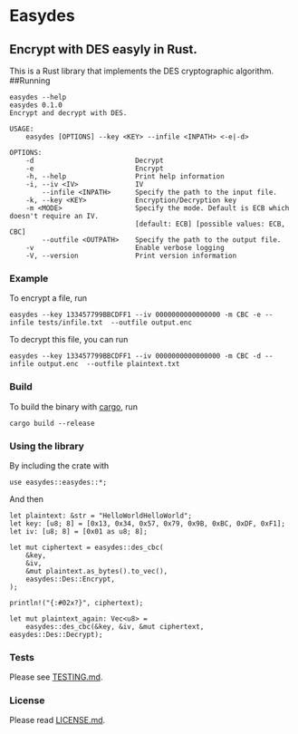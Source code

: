 # Easydes

## Encrypt with DES easyly in Rust.

This is a Rust library that implements the DES cryptographic algorithm. 
##Running 

    easydes --help
    easydes 0.1.0
    Encrypt and decrypt with DES.

    USAGE:
        easydes [OPTIONS] --key <KEY> --infile <INPATH> <-e|-d>
    
    OPTIONS:
        -d                         Decrypt
        -e                         Encrypt
        -h, --help                 Print help information
        -i, --iv <IV>              IV
            --infile <INPATH>      Specify the path to the input file.
        -k, --key <KEY>            Encryption/Decryption key
        -m <MODE>                  Specify the mode. Default is ECB which doesn't require an IV.
                                   [default: ECB] [possible values: ECB, CBC]
            --outfile <OUTPATH>    Specify the path to the output file.
        -v                         Enable verbose logging
        -V, --version              Print version information

### Example
To encrypt a file, run

    easydes --key 133457799BBCDFF1 --iv 0000000000000000 -m CBC -e --infile tests/infile.txt  --outfile output.enc

To decrypt this file, you can run

    easydes --key 133457799BBCDFF1 --iv 0000000000000000 -m CBC -d --infile output.enc  --outfile plaintext.txt

### Build

To build the binary with [cargo](https://doc.rust-lang.org/cargo/), run

    cargo build --release

### Using the library

By including the crate with 

    use easydes::easydes::*;

And then


    let plaintext: &str = "HelloWorldHelloWorld";
    let key: [u8; 8] = [0x13, 0x34, 0x57, 0x79, 0x9B, 0xBC, 0xDF, 0xF1];
    let iv: [u8; 8] = [0x01 as u8; 8];

    let mut ciphertext = easydes::des_cbc(
        &key,
        &iv,
        &mut plaintext.as_bytes().to_vec(),
        easydes::Des::Encrypt,
    );

    println!("{:#02x?}", ciphertext);

    let mut plaintext_again: Vec<u8> =
        easydes::des_cbc(&key, &iv, &mut ciphertext, easydes::Des::Decrypt);

### Tests
Please see [TESTING.md](TESTING.md).

### License 
Please read [LICENSE.md](LICENSE.md).